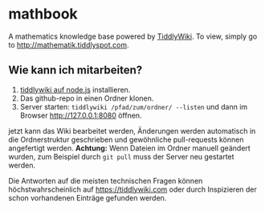# mathbook

A mathematics knowledge base powered by [TiddlyWiki](https://tiddlywiki.com). To view, simply go to http://mathematik.tiddlyspot.com.

## Wie kann ich mitarbeiten?

1. [tiddlywiki auf node.js](https://tiddlywiki.com/static/TiddlyWiki%2520on%2520Node.js.html) installieren.
1. Das github-repo in einen Ordner klonen.
1. Server starten: `tiddlywiki /pfad/zum/ordner/ --listen` und dann im Browser http://127.0.0.1:8080 öffnen.

jetzt kann das Wiki bearbeitet werden, Änderungen werden automatisch in die Ordnerstruktur geschrieben und gewöhnliche pull-requests können angefertigt werden.
**Achtung:** Wenn Dateien im Ordner manuell geändert wurden, zum Beispiel durch `git pull` muss der Server neu gestartet werden.

Die Antworten auf die meisten technischen Fragen können höchstwahrscheinlich auf https://tiddlywiki.com oder durch Inspizieren der schon vorhandenen Einträge gefunden werden.
